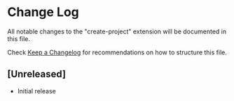 # Change Log

All notable changes to the "create-project" extension will be documented in this file.

Check [Keep a Changelog](http://keepachangelog.com/) for recommendations on how to structure this file.

## [Unreleased]

- Initial release